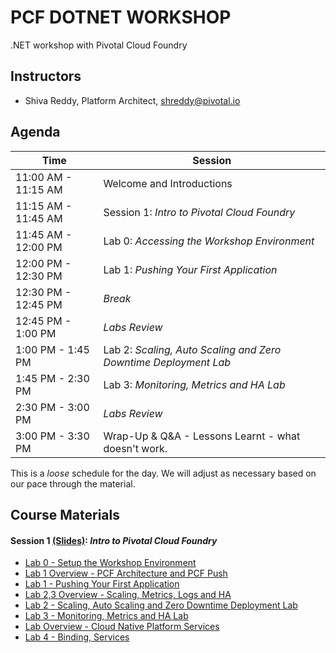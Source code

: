 # PCF DOTNET WORKSHOP
.NET workshop with Pivotal Cloud Foundry

## Instructors
- Shiva Reddy, Platform Architect, shreddy@pivotal.io

## Agenda

Time | Session
---- | -------
11:00 AM - 11:15 AM | Welcome and Introductions
11:15 AM - 11:45 AM | Session 1: _Intro to Pivotal Cloud Foundry_
11:45 AM - 12:00 PM | Lab 0: _Accessing the Workshop Environment_
12:00 PM - 12:30 PM | Lab 1: _Pushing Your First Application_
12:30 PM - 12:45 PM | _Break_
12:45 PM - 1:00 PM | _Labs Review_
1:00 PM - 1:45 PM | Lab 2: _Scaling, Auto Scaling and Zero Downtime Deployment Lab_
1:45 PM - 2:30 PM | Lab 3: _Monitoring, Metrics and HA Lab_
2:30 PM - 3:00 PM | _Labs Review_ 
3:00 PM - 3:30 PM | Wrap-Up & Q&A - Lessons Learnt - what doesn't work.

This is a _loose_ schedule for the day. We will adjust as necessary based on our pace through the material.

## Course Materials

#### Session 1 [(Slides)](session_01/Developer_Overview_Cloud_Native_Platform.pdf): _Intro to Pivotal Cloud Foundry_
  - [Lab 0 - Setup the Workshop Environment](session_01/lab_00/lab_00.adoc)
  - [Lab 1 Overview - PCF Architecture and PCF Push](session_01/Developer_Overview_Cloud_Native_Platform.pdf)
  - [Lab 1 - Pushing Your First Application](session_01/lab_01/lab_01.adoc)
  - [Lab 2,3 Overview - Scaling, Metrics, Logs and HA](session_01/Labs_Review_02_Zero_Dep_Services_Logs_HA.pdf)
  - [Lab 2 - Scaling, Auto Scaling and Zero Downtime Deployment Lab](session_01/lab_02/lab_02.adoc)
  - [Lab 3 - Monitoring, Metrics and HA Lab](session_01/lab_03/lab_03.adoc)
  - [Lab Overview - Cloud Native Platform Services](session_01/Cloud_Native_Platform_Services.pdf)
  - [Lab 4 - Binding, Services](session_01/lab_04/lab_04.adoc)

